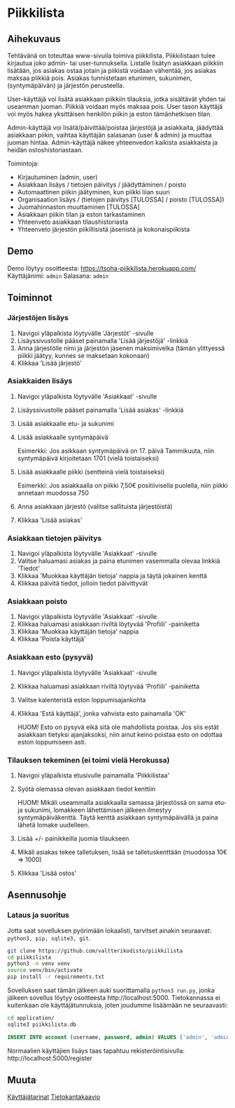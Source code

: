 # Piikkilista
## Aihekuvaus
Tehtävänä on toteuttaa www-sivuila toimiva piikkilista. Piikkilistaan
tulee kirjautua joko admin- tai user-tunnuksella. Listalle
lisätyn asiakkaan piikkiin lisätään, jos asiakas ostaa jotain ja piikistä
voidaan vähentää, jos asiakas maksaa piikkiä pois. Asiakas tunnistetaan
etunimen, sukunimen, (syntymäpäivän) ja järjestön perusteella.

User-käyttäjä voi lisätä asiakkaan piikkiin tilauksia, jotka sisältävät 
yhden tai useamman juoman. Piikkiä voidaan myös maksaa pois. User tason 
käyttäjä voi myös hakea yksittäisen henkilön piikin ja eston 
tämänhetkisen tilan.

Admin-käyttäjä voi lisätä/päivittää/poistaa järjestöjä ja asiakkaita,
jäädyttää asiakkaan piikin, vaihtaa käyttäjän salasanan (user & admin)
ja muuttaa juoman hintaa. Admin-käyttäjä näkee yhteenvedon kaikista
asiakkaista ja heidän ostoshistoriastaan.

Toimintoja:
- Kirjautuminen (admin, user)
- Asiakkaan lisäys / tietojen päivitys / jäädyttäminen / poisto
- Automaattinen piikin jäätyminen, kun piikki liian suuri
- Organisaation lisäys / (tietojen päivitys [TULOSSA] / poisto [TULOSSA])
- Juomahinnaston muuttaminen [TULOSSA]
- Asiakkaan piikin tilan ja eston tarkastaminen
- Yhteenveto asiakkaan tilaushistoriasta
- Yhteenveto järjestön piikillisistä jäsenistä ja kokonaispiikista

## Demo
Demo löytyy osoitteesta: https://tsoha-piikkilista.herokuapp.com/
Käyttäjänimi: `admin`
Salasana: `admin`

## Toiminnot

### Järjestöjen lisäys
1. Navigoi yläpalkista löytyvälle 'Järjestöt' -sivulle
2. Lisäyssivustolle pääset painamalla 'Lisää järjestöjä' -linkkiä
3. Anna järjestölle nimi ja järjestön jäsenen maksimivelka (tämän ylittyessä piikki jäätyy, kunnes se maksetaan kokonaan)
4. Klikkaa 'Lisää järjestö'

### Asiakkaiden lisäys
1. Navigoi yläpalkista löytyvälle 'Asiakkaat' -sivulle
2. Lisäyssivustolle pääset painamalla 'Lisää asiakas' -linkkiä
3. Lisää asiakkaalle etu- ja sukunimi
4. Lisää asiakkaalle syntymäpäivä

   Esimerkki: Jos asikkaan syntymäpäivä on 17. päivä Tammikuuta,
   niin syntymäpäivä kirjoitetaan 1701 (vielä toistaiseksi)
   
5. Lisää asiakkaalle piikki (sentteinä vielä toistaiseksi)

   Esimerkki: Jos asiakkaalla on piikki 7,50€ positiivisella puolella,
   niin piikki annetaan muodossa 750
   
6. Anna asiakkaan järjestö (valitse sallituista järjestöistä)
7. Klikkaa 'Lisää asiakas'

### Asiakkaan tietojen päivitys
1. Navigoi yläpalkista löytyvälle 'Asiakkaat' -sivulle
2. Valitse haluamasi asiakas ja paina etunimen vasemmalla olevaa linkkiä 'Tiedot'
3. Klikkaa 'Muokkaa käyttäjän tietoja' nappia ja täytä jokainen kenttä
4. Klikkaa päivitä tiedot, jolloin tiedot päivittyvät

### Asiakkaan poisto
1. Navigoi yläpalkista löytyvälle 'Asiakkaat' -sivulle
2. Klikkaa haluamasi asiakkaan riviltä löytyvää 'Profiili' -painiketta
3. Klikkaa 'Muokkaa käyttäjän tietoja' nappia
4. Klikkaa 'Poista käyttäjä'

### Asiakkaan esto (pysyvä)
1. Navigoi yläpalkista löytyvälle 'Asiakkaat' -sivulle
2. Klikkaa haluamasi asiakkaan riviltä löytyvää 'Profiili' -painiketta
3. Valitse kalenteristä eston loppumisajankohta
4. Klikkaa 'Estä käyttäjä', jonka vahvista esto painamalla 'OK'

   HUOM! Esto on pysyvä eikä sitä ole mahdollista poistaa. Jos siis
   estät asiakkaan tietyksi ajanjaksoksi, niin ainut keino poistaa
   esto on odottaa eston loppumiseen asti.
   
### Tilauksen tekeminen (ei toimi vielä Herokussa)
1. Navigoi yläpalkista etusivulle painamalla 'Piikkilistaa'
2. Syötä olemassa olevan asiakkaan tiedot kenttiin
   
   HUOM! Mikäli useammalla asiakkaalla samassa järjestössä on sama etu- ja 
   sukunimi, lomakkeen lähettämisen jälkeen ilmestyy syntymäpäiväkenttä. Täytä 
   kenttä asiakkaan syntymäpäivällä ja paina lähetä lomake uudelleen. 
   
3. Lisää +/- painikkeilla juomia tilaukseen
4. Mikäli asiakas tekee talletuksen, lisää se talletuskenttään (muodossa 10€ => 1000)
5. Klikkaa 'Lisää ostos'

## Asennusohje

### Lataus ja suoritus
Jotta saat sovelluksen pyörimään lokaalisti, tarvitset ainakin seuraavat: `python3, pip, sqlite3, git`.
```bash
git clone https://github.com/valtterikodisto/piikkilista
cd piikkilista
python3 -m venv venv
source venv/bin/activate
pip install -r requirements.txt
```
Sovelluksen saat tämän jälkeen auki suorittamalla `python3 run.py`, jonka jälkeen sovellus löytyy osoitteesta http://localhost:5000. Tietokannassa ei kuitenkaan ole käyttäjätunnuksia, joten joudumme lisäämään ne seuraavasti:

```bash
cd application/
sqlite3 piikkilista.db
```
```SQL
INSERT INTO account (username, password, admin) VALUES ('admin', 'admin', 1);
```
Normaalien käyttäjien lisäys taas tapahtuu rekisteröintisivulla: http://localhost:5000/register

## Muuta

[Käyttäjätarinat](https://github.com/valtterikodisto/piikkilista/blob/master/documentation/user_stories.md)
[Tietokantakaavio](https://github.com/valtterikodisto/piikkilista/tree/master/documentation/database.png)
